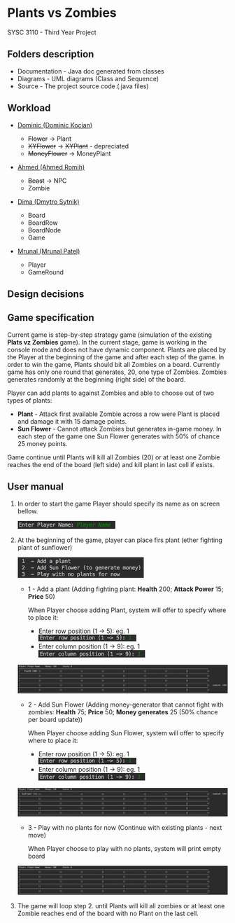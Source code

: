 # Plants vs Zombies
SYSC 3110 - Third Year Project

## Folders description
- Documentation - Java doc generated from classes
- Diagrams - UML diagrams (Class and Sequence)
- Source - The project source code (.java files)

## Workload
- [Dominic (Dominic Kocjan)](@DomK123)
    * ~~Flower~~ -> Plant  
    * ~~XYFlower~~ -> ~~XYPlant~~ - depreciated
    * ~~MoneyFlower~~ -> MoneyPlant

- [Ahmed (Ahmed Romih)](@decarbonite)
    * ~~Beast~~ -> NPC
    * Zombie

- [Dima (Dmytro Sytnik)](@vanarman)
    * Board
    * BoardRow
    * BoardNode
    * Game

- [Mrunal (Mrunal Patel)](@mrunal-patel1997)
    * Player
    * GameRound

##  Design decisions

## Game specification

Current game is step-by-step strategy game (simulation of the existing **Plats vz Zombies** game). In the current stage, 
game is working in the console mode and does not have dynamic component.
Plants are placed by the Player at the beginning of the game and after each step of the game. In order to win the game, 
Plants should bit all Zombies on a board. Currently game has only one round that generates, 20, one type of Zombies. 
Zombies generates randomly at the beginning (right side) of the board.

Player can add plants to against Zombies and able to choose out of two types of plants:   
* **Plant** - Attack first available Zombie across a row were Plant is placed and damage it with 15 damage points.
* **Sun Flower** - Cannot attack Zombies but generates in-game money. In each step of the game one Sun Flower generates with 50% of chance 25 money points.

Game continue until Plants will kill all Zombies (20) or at least one Zombie reaches the end of the board 
(left side) and kill plant in last cell if exists.

##  User manual
1. In order to start the game Player should specify its name as on screen bellow.

    ![New Player Image](Documentation/images/PlayersName.png)

2. At the beginning of the game, player can place firs plant (ether fighting plant of sunflower)
    
    ![Start game](Documentation/images/GameStart.png)
    
    * 1 - Add a plant (Adding fighting plant: **Health** 200; **Attack Power** 15; **Price** 50)
    
        When Player choose adding Plant, system will offer to specify where to place it:
        *  Enter row position (1 -> 5): eg. 1
        ![Enter Row Position](Documentation/images/EnterRowPosition.png)
        * Enter column position (1 -> 9): eg. 1
        ![Enter Row Position](Documentation/images/EnterColumnPosition.png)        
            
    ![Board display 1](Documentation/images/BoardDisplay1.png)
        
    * 2 - Add Sun Flower (Adding money-generator that cannot fight with zombies: **Health** 75; **Price** 50; **Money generates** 25 (50% chance per board update))
      
        When Player choose adding Sun Flower, system will offer to specify where to place it:
        *  Enter row position (1 -> 5): eg. 1
        ![Enter Row Position](Documentation/images/EnterRowPosition.png)
        * Enter column position (1 -> 9): eg. 1
        ![Enter Row Position](Documentation/images/EnterColumnPosition.png)
                
    ![Board display 2](Documentation/images/BoardDisplay2.png)
    
    * 3 - Play with no plants for now (Continue with existing plants - next move)
    
        When Player choose to play with no plants, system will print empty board
        
    ![Board display 3](Documentation/images/BoardDisplay3.png) 

3. The game will loop step 2. until Plants will kill all zombies or at least one Zombie reaches end of the board with no Plant on the last cell.

 

